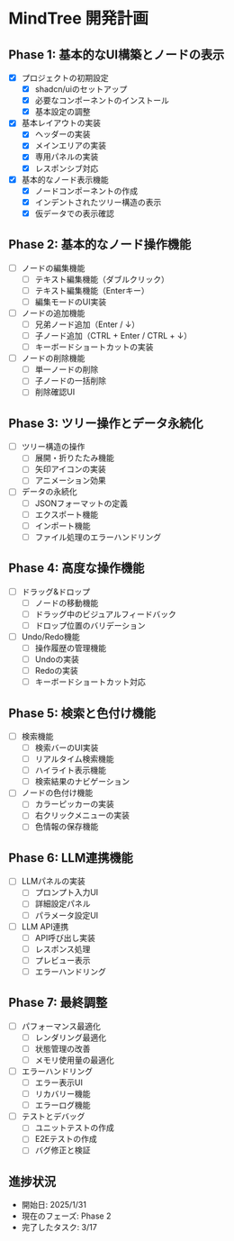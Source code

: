 # MindTree 開発計画

## Phase 1: 基本的なUI構築とノードの表示
- [x] プロジェクトの初期設定
  - [x] shadcn/uiのセットアップ
  - [x] 必要なコンポーネントのインストール
  - [x] 基本設定の調整

- [x] 基本レイアウトの実装
  - [x] ヘッダーの実装
  - [x] メインエリアの実装
  - [x] 専用パネルの実装
  - [x] レスポンシブ対応

- [x] 基本的なノード表示機能
  - [x] ノードコンポーネントの作成
  - [x] インデントされたツリー構造の表示
  - [x] 仮データでの表示確認

## Phase 2: 基本的なノード操作機能
- [ ] ノードの編集機能
  - [ ] テキスト編集機能（ダブルクリック）
  - [ ] テキスト編集機能（Enterキー）
  - [ ] 編集モードのUI実装

- [ ] ノードの追加機能
  - [ ] 兄弟ノード追加（Enter / ↓）
  - [ ] 子ノード追加（CTRL + Enter / CTRL + ↓）
  - [ ] キーボードショートカットの実装

- [ ] ノードの削除機能
  - [ ] 単一ノードの削除
  - [ ] 子ノードの一括削除
  - [ ] 削除確認UI

## Phase 3: ツリー操作とデータ永続化
- [ ] ツリー構造の操作
  - [ ] 展開・折りたたみ機能
  - [ ] 矢印アイコンの実装
  - [ ] アニメーション効果

- [ ] データの永続化
  - [ ] JSONフォーマットの定義
  - [ ] エクスポート機能
  - [ ] インポート機能
  - [ ] ファイル処理のエラーハンドリング

## Phase 4: 高度な操作機能
- [ ] ドラッグ&ドロップ
  - [ ] ノードの移動機能
  - [ ] ドラッグ中のビジュアルフィードバック
  - [ ] ドロップ位置のバリデーション

- [ ] Undo/Redo機能
  - [ ] 操作履歴の管理機能
  - [ ] Undoの実装
  - [ ] Redoの実装
  - [ ] キーボードショートカット対応

## Phase 5: 検索と色付け機能
- [ ] 検索機能
  - [ ] 検索バーのUI実装
  - [ ] リアルタイム検索機能
  - [ ] ハイライト表示機能
  - [ ] 検索結果のナビゲーション

- [ ] ノードの色付け機能
  - [ ] カラーピッカーの実装
  - [ ] 右クリックメニューの実装
  - [ ] 色情報の保存機能

## Phase 6: LLM連携機能
- [ ] LLMパネルの実装
  - [ ] プロンプト入力UI
  - [ ] 詳細設定パネル
  - [ ] パラメータ設定UI

- [ ] LLM API連携
  - [ ] API呼び出し実装
  - [ ] レスポンス処理
  - [ ] プレビュー表示
  - [ ] エラーハンドリング

## Phase 7: 最終調整
- [ ] パフォーマンス最適化
  - [ ] レンダリング最適化
  - [ ] 状態管理の改善
  - [ ] メモリ使用量の最適化

- [ ] エラーハンドリング
  - [ ] エラー表示UI
  - [ ] リカバリー機能
  - [ ] エラーログ機能

- [ ] テストとデバッグ
  - [ ] ユニットテストの作成
  - [ ] E2Eテストの作成
  - [ ] バグ修正と検証

## 進捗状況
- 開始日: 2025/1/31
- 現在のフェーズ: Phase 2
- 完了したタスク: 3/17
